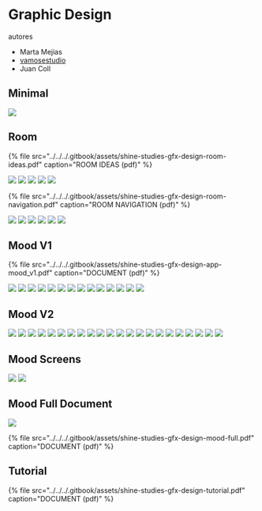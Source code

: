 # Graphic Design

autores

* Marta Mejias
* [vamosestudio](http://www.vamosestudio.com/)
* Juan Coll 

## Minimal

![](../../../.gitbook/assets/shine-studies-gfx-design-1-.jpg)

## Room

{% file src="../../../.gitbook/assets/shine-studies-gfx-design-room-ideas.pdf" caption="ROOM IDEAS \(pdf\)" %}

![](../../../.gitbook/assets/shine-studies-gfx-design-2-.jpg) ![](../../../.gitbook/assets/shine-studies-gfx-design-3-.jpg) ![](../../../.gitbook/assets/shine-studies-gfx-design-4-.jpg) ![](../../../.gitbook/assets/shine-studies-gfx-design-5-.jpg) ![](../../../.gitbook/assets/shine-studies-gfx-design-6-.jpg)





{% file src="../../../.gitbook/assets/shine-studies-gfx-design-room-navigation.pdf" caption="ROOM NAVIGATION \(pdf\)" %}

 ![](../../../.gitbook/assets/shine-studies-gfx-design-7-.jpg) ![](../../../.gitbook/assets/shine-studies-gfx-design-8-.jpg) ![](../../../.gitbook/assets/shine-studies-gfx-design-9-.jpg) ![](../../../.gitbook/assets/shine-studies-gfx-design-10-.jpg) ![](../../../.gitbook/assets/shine-studies-gfx-design-11-.jpg) ![](../../../.gitbook/assets/shine-studies-gfx-design-12-.jpg)

## Mood V1

{% file src="../../../.gitbook/assets/shine-studies-gfx-design-app-mood\_v1.pdf" caption="DOCUMENT \(pdf\)" %}

![](../../../.gitbook/assets/shine-studies-gfx-design-13-.jpg) ![](../../../.gitbook/assets/shine-studies-gfx-design-14-.jpg) ![](../../../.gitbook/assets/shine-studies-gfx-design-15-.jpg) ![](../../../.gitbook/assets/shine-studies-gfx-design-16-.jpg) ![](../../../.gitbook/assets/shine-studies-gfx-design-17-.jpg) ![](../../../.gitbook/assets/shine-studies-gfx-design-18-.jpg) ![](../../../.gitbook/assets/shine-studies-gfx-design-19-.jpg) ![](../../../.gitbook/assets/shine-studies-gfx-design-20-.jpg) ![](../../../.gitbook/assets/shine-studies-gfx-design-21-.jpg) ![](../../../.gitbook/assets/shine-studies-gfx-design-22-.jpg) ![](../../../.gitbook/assets/shine-studies-gfx-design-23-.jpg) ![](../../../.gitbook/assets/shine-studies-gfx-design-24-.jpg) ![](../../../.gitbook/assets/shine-studies-gfx-design-25-.jpg) ![](../../../.gitbook/assets/shine-studies-gfx-design-26-.jpg)

## Mood V2

![](../../../.gitbook/assets/shine-studies-gfx-design-26-.jpg) ![](../../../.gitbook/assets/shine-studies-gfx-design-27-.jpg) ![](../../../.gitbook/assets/shine-studies-gfx-design-28-.jpg) ![](../../../.gitbook/assets/shine-studies-gfx-design-29-.jpg) ![](../../../.gitbook/assets/shine-studies-gfx-design-30-.jpg) ![](../../../.gitbook/assets/shine-studies-gfx-design-31-.jpg) ![](../../../.gitbook/assets/shine-studies-gfx-design-32-.jpg) ![](../../../.gitbook/assets/shine-studies-gfx-design-33-.jpg) ![](../../../.gitbook/assets/shine-studies-gfx-design-34-.jpg) ![](../../../.gitbook/assets/shine-studies-gfx-design-35-.jpg) ![](../../../.gitbook/assets/shine-studies-gfx-design-36-.jpg) ![](../../../.gitbook/assets/shine-studies-gfx-design-37-.jpg) ![](../../../.gitbook/assets/shine-studies-gfx-design-38-.jpg) ![](../../../.gitbook/assets/shine-studies-gfx-design-39-.jpg) ![](../../../.gitbook/assets/shine-studies-gfx-design-40-.jpg) ![](../../../.gitbook/assets/shine-studies-gfx-design-41-.jpg) ![](../../../.gitbook/assets/shine-studies-gfx-design-42-.jpg) ![](../../../.gitbook/assets/shine-studies-gfx-design-43-.jpg) ![](../../../.gitbook/assets/shine-studies-gfx-design-44-.jpg) ![](../../../.gitbook/assets/shine-studies-gfx-design-45-.jpg) ![](../../../.gitbook/assets/shine-studies-gfx-design-46-.jpg) ![](../../../.gitbook/assets/shine-studies-gfx-design-47-.jpg)

## Mood Screens

![](../../../.gitbook/assets/shine-studies-gfx-design-48-.jpg) ![](../../../.gitbook/assets/shine-studies-gfx-design-49-.jpg)

## Mood Full Document

![](../../../.gitbook/assets/shine-studies-gfx-design-mood-full.jpg)

{% file src="../../../.gitbook/assets/shine-studies-gfx-design-mood-full.pdf" caption="DOCUMENT \(pdf\)" %}

## Tutorial

{% file src="../../../.gitbook/assets/shine-studies-gfx-design-tutorial.pdf" caption="DOCUMENT \(pdf\)" %}





